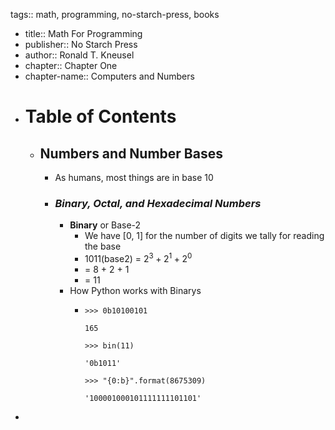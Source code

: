 tags:: math, programming, no-starch-press, books

- title:: Math For Programming
- publisher:: No Starch Press
- author:: Ronald T. Kneusel
- chapter:: Chapter One
- chapter-name:: Computers and Numbers
- # Table of Contents
	- ## Numbers and Number Bases
		- As humans, most things are in base 10
		- ### *Binary, Octal, and Hexadecimal Numbers*
			- **Binary** or Base-2
				- We have [0, 1] for the number of digits we tally for reading the base
				- 1011(base2) = $2^3+2^1+2^0$
				- = 8 + 2 + 1
				- = 11
			- How Python works with Binarys
				- ```
				  >>> 0b10100101
				  
				  165
				  
				  >>> bin(11)
				  
				  '0b1011'
				  
				  >>> "{0:b}".format(8675309)
				  
				  '100001000101111111101101'
				  ```
-